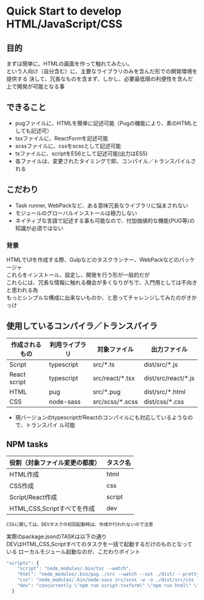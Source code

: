# Quick Start to develop HTML/JavaScript/CSS

## 目的

まずは簡単に、HTMLの画面を作って触れてみたい。  
という人向け（自分含む）に、主要なライブラリのみを含んだ形での開発環境を提供する
決して、冗長なものを含まず、しかし、必要最低限の利便性を含んだ上で開発が可能となる事

## できること

- pugファイルに、HTMLを簡単に記述可能（Pugの機能により、素のHTMLとしても記述可）
- tsxファイルに、ReactFormを記述可能
- scssファイルに、cssをscssとして記述可能
- tsファイルに、scriptをES6として記述可能(出力はES5)
- 各ファイルは、変更されたタイミングで即、コンパイル／トランスパイルされる

## こだわり

- Task runner, WebPackなど、ある意味冗長なライブラリに悩まされない
- モジュールのグローバルインストールは極力しない
- ネイティブな言語で記述する事も可能なので、付加価値的な機能(PUG等)の知識が必須ではない

### 背景

HTMLでUIを作成する際、Gulpなどのタスクランナー、WebPackなどのパッケージャ  
これらをインストール、設定し、開発を行う形が一般的だが  
これらには、冗長な情報に触れる機会が多くなりがちで、入門用としては不向きと思われる為  
もっとシンプルな構成に出来ないものか、と思ってチャレンジしてみたのがきかっけ

## 使用しているコンパイラ／トランスパイラ

| 作成されるもの | 利用ライブラリ | 対象ファイル    | 出力ファイル        |
| -------------- | -------------- | --------------- | ------------------- |
| Script         | typescript     | src/*.ts        | dist/src/*.js       |
| React script   | typescript     | src/react/*.tsx | dist/src/react/*.js |
| HTML           | pug            | src/*.pug       | dist/src/*.html     |
| CSS            | node-sass      | src/scss/*.scss | dist/css/*.css      |

- 現バージョンのtypescriptがReactのコンパイルにも対応しているようなので、トランスパイ
ル可能

## NPM tasks

| 役割（対象ファイル変更の都度） | タスク名 |
| ------------------------------ | -------- |
| HTML作成                       | html     |
| CSS作成                        | css      |
| Script/React作成               | script   |
| HTML,CSS,Scriptすべてを作成    | dev      |

    CSSに関しては、DEVタスクの初回起動時は、作成が行われないので注意

実際のpackage.jsonのTASKは以下の通り  
DEVはHTML,CSS,Scriptすべてのタスクを一括で起動するだけのものとなっている
ローカルモジュール起動なのが、こだわりポイント

```javascript
"scripts": {
    "script": "node_modules/.bin/tsc --watch",
    "html": "node_modules/.bin/pug ./src --watch --out ./dist/ --pretty",
    "css": "node_modules/.bin/node-sass src/scss -w -o ./dist/src/css -r",
    "dev": "concurrently \"npm run script-tsxform\" \"npm run html\" \"npm run css\""
  }
```


